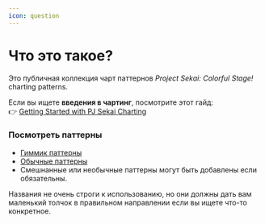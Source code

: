 ```yaml
---
icon: question
---
```


# Что это такое?

Это публичная коллекция чарт паттернов _Project Sekai: Colorful Stage!_ charting patterns.

Если вы ищете **введения в чартинг**, посмотрите этот гайд:\
👉 [Getting Started with PJ Sekai Charting](https://sekai-guide.tootiejin.com/getting-started/start-here)



### Посмотреть паттерны

* [Гиммик паттерны](broken-reference)
* [Обычные паттерны](broken-reference)
* Смешнанные или необычные паттерны могут быть добавлены если обязательны.

Названия не очень строги к использованию, но они должны дать вам маленький толчок в правильном направлении если вы ищете что-то конкретное.
